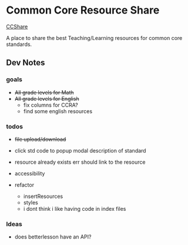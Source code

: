 # Common Core Resource Share

[CCShare](https://ccshare.herokuapp.com/cc/)

A place to share the best Teaching/Learning resources for common core standards.

## Dev Notes

### goals

- <s>All grade levels for Math</s>
- <s>All grade levels for English</s>
  - fix columns for CCRA?
  - find some english resources

### todos
- <s>file upload/download</s>

- click std code to popup modal description of standard
- resource already exists err should link to the resource

- accessibility

- refactor
  - insertResources
  - styles
  - i dont think i like having code in index files

### Ideas
- does betterlesson have an API?

